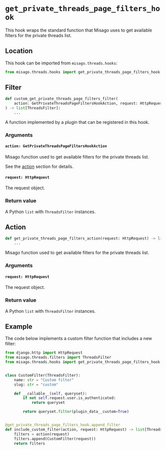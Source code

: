 # `get_private_threads_page_filters_hook`

This hook wraps the standard function that Misago uses to get available filters for the private threads list.


## Location

This hook can be imported from `misago.threads.hooks`:

```python
from misago.threads.hooks import get_private_threads_page_filters_hook
```


## Filter

```python
def custom_get_private_threads_page_filters_filter(
    action: GetPrivateThreadsPageFiltersHookAction, request: HttpRequest
) -> list[ThreadsFilter]:
    ...
```

A function implemented by a plugin that can be registered in this hook.


### Arguments

#### `action: GetPrivateThreadsPageFiltersHookAction`

Misago function used to get available filters for the private threads list.

See the [action](#action) section for details.


#### `request: HttpRequest`

The request object.


### Return value

A Python `list` with `ThreadsFilter` instances.


## Action

```python
def get_private_threads_page_filters_action(request: HttpRequest) -> list[ThreadsFilter]:
    ...
```

Misago function used to get available filters for the private threads list.


### Arguments

#### `request: HttpRequest`

The request object.


### Return value

A Python `list` with `ThreadsFilter` instances.


## Example

The code below implements a custom filter function that includes a new filter:

```python
from django.http import HttpRequest
from misago.threads.filters import ThreadsFilter
from misago.threads.hooks import get_private_threads_page_filters_hook


class CustomFilter(ThreadsFilter):
    name: str = "Custom filter"
    slug: str = "custom"

    def __callable__(self, queryset):
        if not self.request.user.is_authenticated:
            return queryset

        return queryset.filter(plugin_data__custom=True)


@get_private_threads_page_filters_hook.append_filter
def include_custom_filter(action, request: HttpRequest) -> list[ThreadsFilter]:
    filters = action(request)
    filters.append(CustomFilter(request))
    return filters
```